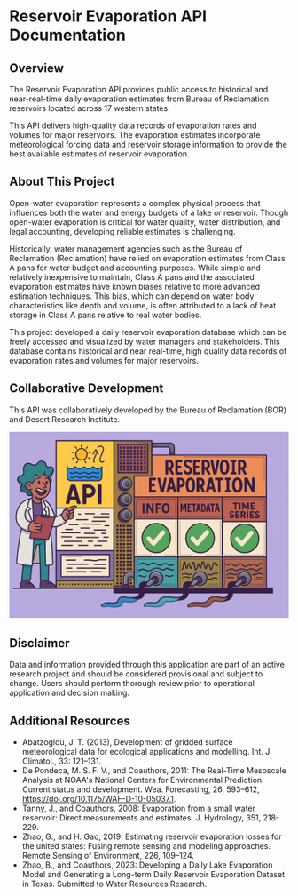# Reservoir Evaporation API Documentation

## Overview

The Reservoir Evaporation API provides public access to historical and near-real-time daily evaporation estimates from Bureau of Reclamation reservoirs located across 17 western states.

This API delivers high-quality data records of evaporation rates and volumes for major reservoirs. The evaporation estimates incorporate meteorological forcing data and reservoir storage information to provide the best available estimates of reservoir evaporation.

## About This Project

Open-water evaporation represents a complex physical process that influences both the water and energy budgets of a lake or reservoir. Though open-water evaporation is critical for water quality, water distribution, and legal accounting, developing reliable estimates is challenging.

Historically, water management agencies such as the Bureau of Reclamation (Reclamation) have relied on evaporation estimates from Class A pans for water budget and accounting purposes. While simple and relatively inexpensive to maintain, Class A pans and the associated evaporation estimates have known biases relative to more advanced estimation techniques. This bias, which can depend on water body characteristics like depth and volume, is often attributed to a lack of heat storage in Class A pans relative to real water bodies.

This project developed a daily reservoir evaporation database which can be freely accessed and visualized by water managers and stakeholders. This database contains historical and near real-time, high quality data records of evaporation rates and volumes for major reservoirs.

## Collaborative Development

This API was collaboratively developed by the Bureau of Reclamation (BOR) and Desert Research Institute.

<center>

<img src="images/evap_api.png" alt="Image Description"  width="800">

</center>

## Disclaimer

Data and information provided through this application are part of an active research project and should be considered provisional and subject to change. Users should perform thorough review prior to operational application and decision making.

## Additional Resources

- Abatzoglou, J. T. (2013), Development of gridded surface meteorological data for ecological applications and modelling. Int. J. Climatol., 33: 121–131.
- De Pondeca, M. S. F. V., and Coauthors, 2011: The Real-Time Mesoscale Analysis at NOAA's National Centers for Environmental Prediction: Current status and development. Wea. Forecasting, 26, 593–612, https://doi.org/10.1175/WAF-D-10-05037.1.
- Tanny, J., and Coauthors, 2008: Evaporation from a small water reservoir: Direct measurements and estimates. J. Hydrology, 351, 218-229.
- Zhao, G., and H. Gao, 2019: Estimating reservoir evaporation losses for the united states: Fusing remote sensing and modeling approaches. Remote Sensing of Environment, 226, 109–124.
- Zhao, B., and Coauthors, 2023: Developing a Daily Lake Evaporation Model and Generating a Long-term Daily Reservoir Evaporation Dataset in Texas. Submitted to Water Resources Research.
